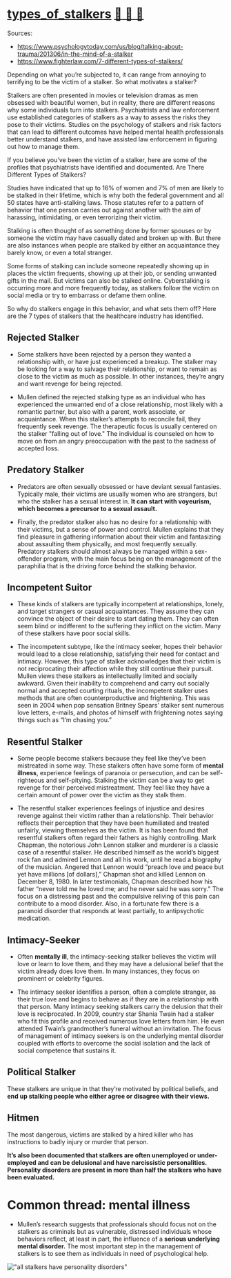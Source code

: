 # [types_of_stalkers](https://www.fighterlaw.com/7-different-types-of-stalkers/) [:clown_face: :vomiting_face: :lying_face:](https://researchers.cedars-sinai.edu/Jason.Moore/photo)

Sources:
* https://www.psychologytoday.com/us/blog/talking-about-trauma/201306/in-the-mind-of-a-stalker
* https://www.fighterlaw.com/7-different-types-of-stalkers/

Depending on what you’re subjected to, it can range from annoying to terrifying to be the victim of a stalker. So what motivates a stalker? 

Stalkers are often presented in movies or television dramas as men obsessed with beautiful women, but in reality, there are different reasons why some individuals turn into stalkers. Psychiatrists and law enforcement use established categories of stalkers as a way to assess the risks they pose to their victims. Studies on the psychology of stalkers and risk factors that can lead to different outcomes have helped mental health professionals better understand stalkers, and have assisted law enforcement in figuring out how to manage them.

If you believe you’ve been the victim of a stalker, here are some of the profiles that psychiatrists have identified and documented.
Are There Different Types of Stalkers?

Studies have indicated that up to 16% of women and 7% of men are likely to be stalked in their lifetime, which is why both the federal government and all 50 states have anti-stalking laws. Those statutes refer to a pattern of behavior that one person carries out against another with the aim of harassing, intimidating, or even terrorizing their victim.

Stalking is often thought of as something done by former spouses or by someone the victim may have casually dated and broken up with. But there are also instances when people are stalked by either an acquaintance they barely know, or even a total stranger.

Some forms of stalking can include someone repeatedly showing up in places the victim frequents, showing up at their job, or sending unwanted gifts in the mail. But victims can also be stalked online. Cyberstalking is occurring more and more frequently today, as stalkers follow the victim on social media or try to embarrass or defame them online.

So why do stalkers engage in this behavior, and what sets them off? Here are the 7 types of stalkers that the healthcare industry has identified.

## Rejected Stalker

* Some stalkers have been rejected by a person they wanted a relationship with, or have just experienced a breakup. The stalker may be looking for a way to salvage their relationship, or want to remain as close to the victim as much as possible. In other instances, they’re angry and want revenge for being rejected.

* Mullen defined the rejected stalking type as an individual who has experienced the unwanted end of a close relationship, most likely with a romantic partner, but also with a parent, work associate, or acquaintance. When this stalker’s attempts to reconcile fail, they frequently seek revenge. The therapeutic focus is usually centered on the stalker "falling out of love." The individual is counseled on how to move on from an angry preoccupation with the past to the sadness of accepted loss.

## Predatory Stalker

* Predators are often sexually obsessed or have deviant sexual fantasies. Typically male, their victims are usually women who are strangers, but who the stalker has a sexual interest in. __It can start with voyeurism, which becomes a precursor to a sexual assault.__

* Finally, the predator stalker also has no desire for a relationship with their victims, but a sense of power and control. Mullen explains that they find pleasure in gathering information about their victim and fantasizing about assaulting them physically, and most frequently sexually. Predatory stalkers should almost always be managed within a sex-offender program, with the main focus being on the management of the paraphilia that is the driving force behind the stalking behavior.

## Incompetent Suitor

* These kinds of stalkers are typically incompetent at relationships, lonely, and target strangers or casual acquaintances. They assume they can convince the object of their desire to start dating them. They can often seem blind or indifferent to the suffering they inflict on the victim. Many of these stalkers have poor social skills.

* The incompetent subtype, like the intimacy seeker, hopes their behavior would lead to a close relationship, satisfying their need for contact and intimacy. However, this type of stalker acknowledges that their victim is not reciprocating their affection while they still continue their pursuit. Mullen views these stalkers as intellectually limited and socially awkward. Given their inability to comprehend and carry out socially normal and accepted courting rituals, the incompetent stalker uses methods that are often counterproductive and frightening. This was seen in 2004 when pop sensation Britney Spears’ stalker sent numerous love letters, e-mails, and photos of himself with frightening notes saying things such as “I’m chasing you.”

## Resentful Stalker

* Some people become stalkers because they feel like they’ve been mistreated in some way. These stalkers often have some form of __mental illness__, experience feelings of paranoia or persecution, and can be self-righteous and self-pitying. Stalking the victim can be a way to get revenge for their perceived mistreatment. They feel like they have a certain amount of power over the victim as they stalk them.

* The resentful stalker experiences feelings of injustice and desires revenge against their victim rather than a relationship. Their behavior reflects their perception that they have been humiliated and treated unfairly, viewing themselves as the victim. It is has been found that resentful stalkers often regard their fathers as highly controlling. Mark Chapman, the notorious John Lennon stalker and murderer is a classic case of a resentful stalker. He described himself as the world’s biggest rock fan and admired Lennon and all his work, until he read a biography of the musician. Angered that Lennon would “preach love and peace but yet have millions [of dollars],” Chapman shot and killed Lennon on December 8, 1980. In later testimonials, Chapman described how his father “never told me he loved me; and he never said he was sorry.” The focus on a distressing past and the compulsive reliving of this pain can contribute to a mood disorder. Also, in a fortunate few there is a paranoid disorder that responds at least partially, to antipsychotic medication.


## Intimacy-Seeker

* Often __mentally ill__, the intimacy-seeking stalker believes the victim will love or learn to love them, and they may have a delusional belief that the victim already does love them. In many instances, they focus on prominent or celebrity figures. 

* The intimacy seeker identifies a person, often a complete stranger, as their true love and begins to behave as if they are in a relationship with that person. Many intimacy seeking stalkers carry the delusion that their love is reciprocated. In 2009, country star Shania Twain had a stalker who fit this profile and received numerous love letters from him. He even attended Twain’s grandmother’s funeral without an invitation. The focus of management of intimacy seekers is on the underlying mental disorder coupled with efforts to overcome the social isolation and the lack of social competence that sustains it.


## Political Stalker

These stalkers are unique in that they’re motivated by political beliefs, and __end up stalking people who either agree or disagree with their views.__ 

## Hitmen

The most dangerous, victims are stalked by a hired killer who has instructions to badly injury or murder that person.

__It’s also been documented that stalkers are often unemployed or under-employed and can be delusional and have narcissistic personalities. Personality disorders are present in more than half the stalkers who have been evaluated.__

# Common thread: mental illness

* Mullen’s research suggests that professionals should focus not on the stalkers as criminals but as vulnerable, distressed individuals whose behaviors reflect, at least in part, the influence of a __serious underlying mental disorder.__ The most important step in the management of stalkers is to see them as individuals in need of psychological help.

!["all stalkers have personality disorders"](https://github.com/tangerinemarigold/types_of_stalkers/blob/main/Screenshot%202023-05-08%20at%207.40.58%20AM.png)
